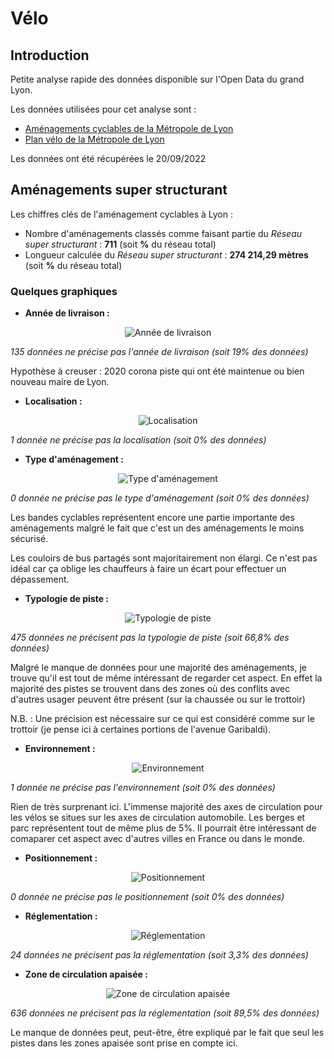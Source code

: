 # Vélo

## Introduction

Petite analyse rapide des données disponible sur l'Open Data du grand Lyon.

Les données utilisées pour cet analyse sont :
* [Aménagements cyclables de la Métropole de Lyon](https://data.grandlyon.com/jeux-de-donnees/amenagements-cyclables-metropole-lyon/info)
* [Plan vélo de la Métropole de Lyon](https://data.grandlyon.com/jeux-de-donnees/plan-velo-metropole-lyon/info)

Les données ont été récupérées le 20/09/2022

## Aménagements super structurant

Les chiffres clés de l'aménagement cyclables à Lyon :
* Nombre d'aménagements classés comme faisant partie du *Réseau super structurant* : **711** (soit **%** du réseau total)
* Longueur calculée du *Réseau super structurant* : **274 214,29 mètres** (soit **%** du réseau total)

### Quelques graphiques
* **Année de livraison :**

<p align="center">
  <img src="./graph/anneelivraison.png" alt="Année de livraison">
</p>

*135 données ne précise pas l'année de livraison (soit 19% des données)*

Hypothèse à creuser : 2020 corona piste qui ont été maintenue ou bien nouveau maire de Lyon.

* **Localisation :**

<p align="center">
  <img src="./graph/localisation.png" alt="Localisation">
</p>

*1 donnée ne précise pas la localisation (soit 0% des données)*

* **Type d'aménagement :**

<p align="center">
  <img src="./graph/typeamenagement.png" alt="Type d'aménagement">
</p>

*0 donnée ne précise pas le type d'aménagement (soit 0% des données)*

Les bandes cyclables représentent encore une partie importante des aménagements malgré le fait que c'est un des aménagements le moins sécurisé.

Les couloirs de bus partagés sont majoritairement non élargi. Ce n'est pas idéal car ça oblige les chauffeurs à faire un écart pour effectuer un dépassement.

* **Typologie de piste :**

<p align="center">
  <img src="./graph/typologie.png" alt="Typologie de piste">
</p>

*475 données ne précisent pas la typologie de piste (soit 66,8% des données)*

Malgré le manque de données pour une majorité des aménagements, je trouve qu'il est tout de même intéressant de regarder cet aspect. En effet la majorité des pistes se trouvent dans des zones où des conflits avec d'autres usager peuvent être présent (sur la chaussée ou sur le trottoir)

N.B. : Une précision est nécessaire sur ce qui est considéré comme sur le trottoir (je pense ici à certaines portions de l'avenue Garibaldi).

* **Environnement :**

<p align="center">
  <img src="./graph/environnement.png" alt="Environnement">
</p>

*1 donnée ne précise pas l'environnement (soit 0% des données)*

Rien de très surprenant ici. L'immense majorité des axes de circulation pour les vélos se situes sur les axes de circulation automobile. Les berges et parc représentent tout de même plus de 5%. Il pourrait être intéressant de comaparer cet aspect avec d'autres villes en France ou dans le monde.

* **Positionnement :**

<p align="center">
  <img src="./graph/positionnement.png" alt="Positionnement">
</p>

*0 donnée ne précise pas le positionnement (soit 0% des données)*

* **Réglementation :**

<p align="center">
  <img src="./graph/reglementation.png" alt="Réglementation">
</p>

*24 données ne précisent pas la réglementation (soit 3,3% des données)*

* **Zone de circulation apaisée :**

<p align="center">
  <img src="./graph/zonecircu.png" alt="Zone de circulation apaisée">
</p>

*636 données ne précisent pas la réglementation (soit 89,5% des données)*

Le manque de données peut, peut-être, être expliqué par le fait que seul les pistes dans les zones apaisée sont prise en compte ici.
